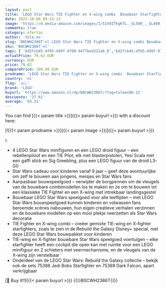 ```yaml
---
layout: post
title: 'LEGO Star Wars TIE Fighter en X-wing combi  Bouwbaar Starfighter Ruimteschip Speelgoed voor Kinderen  Rollenspel Cadeau voor Jongens  Meisjes en Fans 75393'
date: 2025-10-08 09:33:13
image: 'https://m.media-amazon.com/images/I/51V9ITkgKfL._SL500_._SL400_.jpg'
comments: true
category: ofertas
author: 'tole.es'
slug: 'B0CWH2386T-nl LEGO Star Wars TIE Fighter en X-wing combi Bouwbaar...'
sku: 'B0CWH2386T-nl'
tags: [ '6d2fcb45-df05-499f-9780-9477bed321a6_0','6d2fcb45-df05-499f-9780-9477bed321a6_5201','6d2fcb45-df05-499f-9780-9477bed321a6_5301','8','Arborist Merchandising Root','Bouw- & constructiespeelgoed','LEGO','Self Service','Special Features Stores','Speelgoed & spellen','Speelgoedbouwsets','lego','🇳🇱', ]
actualPrice: 79.62 EUR
currency: EUR
price: 79.62
comparePrice: 109.99 EUR
prodname: 'LEGO Star Wars TIE Fighter en X-wing combi  Bouwbaar Starfighter Ruimteschip Speelgoed voor Kinderen  Rollenspel Cadeau voor Jongens  Meisjes en Fans 75393'
country: 'nl'
flag: '🇳🇱'
brand: 'LEGO'
buyurl: 'https://www.amazon.nl/dp/B0CWH2386T/?tag=tolees0b-21'
descuento: '27.61'
average: '83.31'
---
```


You can find [{{< param title >}}]({{< param buyurl >}}) with a discount here:

[![{{< param prodname >}}]({{< param image >}})]({{< param buyurl >}})

ℹ️:

- 4 LEGO Star Wars minifiguren en een LEGO droid figuur – een rebellenpiloot en een TIE Pilot, elk met blasterpistolen, Yesi Scala met een gaffi stick en Sig Greebling, plus een LEGO figuur van de droid L3-G0
- Star Wars cadeau voor kinderen vanaf 9 jaar – geef deze avontuurlijke om zelf te bouwen aan jongens, meisjes en Star Wars fans
- Aanpasbaar bouwspeelgoed – verwijder de borgpennen om de vleugels van de bouwbare combimodellen los te maken en ze om te bouwen tot een klassieke TIE Fighter en een X-wing met intrekbaar landingsgestel
- Bouwbaar LEGO Star Wars speelgoed voor alle leeftijden – met LEGO Star Wars bouwspeelgoed kunnen kinderen en volwassen fans beroemde scènes nabouwen, hun eigen creatieve verhalen verzinnen en de bouwbare modellen op een mooi plekje neerzetten als Star Wars decoratie
- TIE Fighter en X-wing combi – creëer gemixte TIE-wing en X-fighter starfighters, zoals te zien in de Rebuild the Galaxy Disney+ special, met deze LEGO Star Wars bouwpakket voor kinderen
- TIE-wing en X-fighter bouwbare Star Wars speelgoed voertuigen – elke starfighter heeft een cockpit die open kan met ruimte voor een LEGO minifiguur en 2 schieters met veermechanisme, en de vleugels van de X-wing zijn verstelbaar
- Onderdeel van de LEGO Star Wars: Rebuild the Galaxy collectie – bekijk ook de sets 75388 Jedi Bobs Starfighter en 75389 Dark Falcon, apart verkrijgbaar

[🛒 Buy it!!]({{< param buyurl >}})
{{<world>}}B0CWH2386T{{</world>}}
